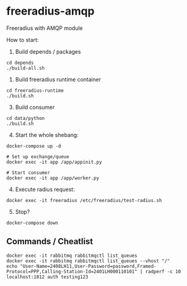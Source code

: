 # freeradius-amqp
Freeradius with AMQP module

How to start:
1. Build depends / packages
```
cd depends
./build-all.sh
```

1. Build freeradius runtime container
```
cd freeradius-runtime
./build.sh
```

3. Build consumer
```
cd data/python
./build.sh
```

4. Start the whole shebang:
```
docker-compose up -d

# Set up exchange/queue
docker exec -it app /app/appinit.py

# Start consumer
docker exec -it app /app/worker.py
```

4. Execute radius request:
```
docker exec -it freeradius /etc/freeradius/test-radius.sh
```

5. Stop?
```
docker-compose down
```

## Commands / Cheatlist
```
docker exec -it rabbitmq rabbitmqctl list_queues
docker exec -it rabbitmq rabbitmqctl list_queues --vhost "/"
echo "User-Name=2408LH11,User-Password=password,Framed-Protocol=PPP,Calling-Station-Id=2401LH000110101" | radperf -c 10 localhost:1812 auth testing123
```
